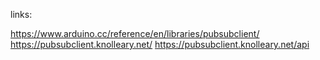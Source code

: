 links:

https://www.arduino.cc/reference/en/libraries/pubsubclient/
https://pubsubclient.knolleary.net/
https://pubsubclient.knolleary.net/api